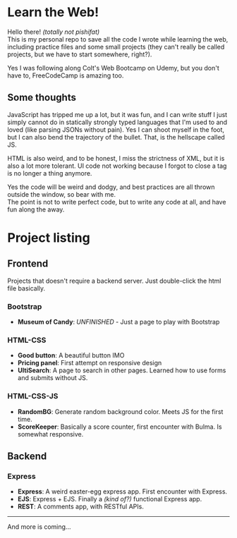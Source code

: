 # Learn the Web!

Hello there! *(totally not pishifat)*  
This is my personal repo to save all the code I wrote while learning the web, including practice files and some small projects (they can't really be called projects, but we have to start somewhere, right?).

Yes I was following along Colt's Web Bootcamp on Udemy, but you don't have to, FreeCodeCamp is amazing too.

## Some thoughts

JavaScript has tripped me up a lot, but it was fun, and I can write stuff I just simply cannot do in statically strongly typed languages that I'm used to and loved (like parsing JSONs without pain). Yes I can shoot myself in the foot, but I can also bend the trajectory of the bullet. That, is the hellscape called JS.

HTML is also weird, and to be honest, I miss the strictness of XML, but it is also a lot more tolerant. UI code not working because I forgot to close a tag is no longer a thing anymore.

Yes the code will be weird and dodgy, and best practices are all thrown outside the window, so bear with me.  
The point is not to write perfect code, but to write any code at all, and have fun along the away.

# Project listing
## Frontend
Projects that doesn't require a backend server. Just double-click the html file basically.
### Bootstrap
- **Museum of Candy**: *UNFINISHED* - Just a page to play with Bootstrap
### HTML-CSS
- **Good button**: A beautiful button IMO
- **Pricing panel**: First attempt on responsive design
- **UltiSearch**: A page to search in other pages. Learned how to use forms and submits without JS.
### HTML-CSS-JS
- **RandomBG**: Generate random background color. Meets JS for the first time.
- **ScoreKeeper**: Basically a score counter, first encounter with Bulma. Is somewhat responsive.
## Backend
### Express
- **Express**: A weird easter-egg express app. First encounter with Express.
- **EJS**: Express + EJS. Finally a *(kind of?)* functional Express app.
- **REST**: A comments app, with RESTful APIs.
****
And more is coming...